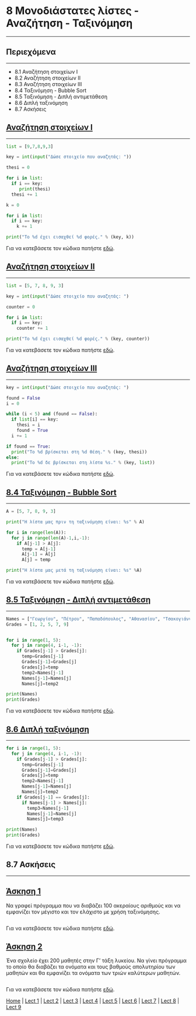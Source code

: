 # 8 Μονοδιάστατες λίστες - Αναζήτηση - Ταξινόμηση

---

## Περιεχόμενα

---

- 8.1 Αναζήτηση στοιχείων I
- 8.2 Αναζήτηση στοιχείων II
- 8.3 Αναζήτηση στοιχείων III
- 8.4 Ταξινόμηση - Bubble Sort
- 8.5 Ταξινόμηση - Διπλή αντιμετάθεση
- 8.6 Διπλή ταξινόμηση
- 8.7 Ασκήσεις

## [Αναζήτηση στοιχείων I](source/lecture_08/lecture_08_example_1.py)

---

```python
list = [9,7,8,9,3]

key = int(input("Δώσε στοιχείο που αναζητάς: "))

thesi = 0

for i in list:
  if i == key:
     print(thesi)
  thesi += 1

k = 0

for i in list: 
  if i == key:
    k += 1

print("Το %d έχει εισαχθεί %d φορές." % (key, k))
```

Για να κατεβάσετε τον κώδικα πατήστε [εδώ](source/lecture_08/lecture_08_example_1.py).

## [Αναζήτηση στοιχείων II](source/lecture_08/lecture_08_example_2.py)

---

```python
list = [5, 7, 8, 9, 3]

key = int(input("Δώσε στοιχείο που αναζητάς: ")

counter = 0

for i in list: 
  if i == key:
    counter += 1

print("Το %d έχει εισαχθεί %d φορές." % (key, counter))
```

Για να κατεβάσετε τον κώδικα πατήστε [εδώ](source/lecture_08/lecture_08_example_2.py).

## [Αναζήτηση στοιχείων III](source/lecture_08/lecture_08_example_3.py)

---

```python
key = int(input("Δώσε στοιχείο που αναζητάς: ")

found = False
i = 0

while (i < 5) and (found == False):
  if list[i] == key:
    thesi = i
    found = True
  i += 1

if found == True:
  print("Το %d βρίσκεται στη %d θέση." % (key, thesi))
else:
  print("Το %d δε βρίσκεται στη λίστα %s." % (key, list))
```

Για να κατεβάσετε τον κώδικα πατήστε [εδώ](source/lecture_08/lecture_08_example_3.py).

## [8.4 Ταξινόμηση - Bubble Sort](source/lecture_08/lecture_08_example_4.py)

---

```python
A = [5, 7, 8, 9, 3]

print("Η λίστα μας πριν τη ταξινόμηση είναι: %s" % A)

for i in range(len(A)):
  for j in range(len(A)-1,i,-1):
    if A[j-1] > A[j]:
      temp = A[j-1]
      A[j-1] = A[j]
      A[j] = temp

print("Η λίστα μας μετά τη ταξινόμηση είναι: %s" %A)
```

Για να κατεβάσετε τον κώδικα πατήστε [εδώ](source/lecture_08/lecture_08_example_4.py).

## [8.5 Ταξινόμηση - Διπλή αντιμετάθεση](source/lecture_08/lecture_08_example_5.py)

---

```python
Names = ["Γεωργίου", "Πέτρου", "Παπαδόπουλος", "Αθανασίου", "Τσακογιάννης"]
Grades = [1, 2, 5, 7, 9]


for i in range(1, 5):
  for j in range(4, i-1, -1):
    if Grades[j-1] > Grades[j]:
      temp=Grades[j-1]
      Grades[j-1]=Grades[j]
      Grades[j]=temp
      temp2=Names[j-1]
      Names[j-1]=Names[j]
      Names[j]=temp2

print(Names)
print(Grades)
```

Για να κατεβάσετε τον κώδικα πατήστε [εδώ](source/lecture_08/lecture_08_example_5.py).

## [8.6 Διπλή ταξινόμηση](source/lecture_08/lecture_08_example_6.py)

---

```python
for i in range(1, 5):
  for j in range(4, i-1, -1):
    if Grades[j-1] > Grades[j]:
      temp=Grades[j-1]
      Grades[j-1]=Grades[j]
      Grades[j]=temp
      temp2=Names[j-1]
      Names[j-1]=Names[j]
      Names[j]=temp2
    if Grades[j-1] == Grades[j]:
      if Names[j-1] > Names[j]:
        temp3=Names[j-1]
        Names[j-1]=Names[j]
        Names[j]=temp3

print(Names)
print(Grades)
```

Για να κατεβάσετε τον κώδικα πατήστε [εδώ](source/lecture_08/lecture_08_example_6.py).

## 8.7 Ασκήσεις

---

## [Άσκηση 1](source/lecture_08/lecture_08_exercise_1.py)

Να γραφεί πρόγραµµα που να διαβάζει 100 ακεραίους αριθµούς και να εµφανίζει τον µέγιστο και τον ελάχιστο µε χρήση ταξινόµησης.

```python
```

Για να κατεβάσετε τον κώδικα πατήστε [εδώ](source/lecture_08/lecture_08_exercise_1.py).

## [Άσκηση 2](source/lecture_08/lecture_08_exercise_2.py)

Ένα σχολείο έχει 200 µαθητές στην Γ’ τάξη λυκείου. Να γίνει πρόγραµµα το οποίο θα διαβάζει τα ονόµατα και τους βαθµούς απολυτηρίου των µαθητών και θα εµφανίζει τα ονόµατα των τριών καλύτερων µαθητών.

```python
```

Για να κατεβάσετε τον κώδικα πατήστε [εδώ](source/lecture_08/lecture_08_exercise_2.py).

[Home](../README.md) | [Lect 1](lecture_01.md) | [Lect 2](lecture_02.md) | [Lect 3](lecture_03.md) | [Lect 4](lecture_04.md) | [Lect 5](lecture_05.md) | [Lect 6](lecture_06.md) | [Lect 7](lecture_07.md) | [Lect 8](lecture_08.md) | [Lect 9](lecture_09.md)
